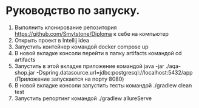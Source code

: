 # Руководство по запуску. 

1. Выполнить клонирование репозитория https://github.com/Smytstone/Diploma к себе на компьютер
2. Открыть проект в Intellij idea
3. Запустить контейнер командой docker compose up
4. В новой вкладке консоли перейти в папку artifacts командой cd artifacts
5. Запустить в этой вкладке приложение командой java -jar ./aqa-shop.jar -Dspring.datasource.url=jdbc:postgresql://localhost:5432/app (Приложение запускается на порту 8080)
6. В новой вкладке консоли запустить тесты командой ./gradlew clean test
7. Запустить репортинг командой ./gradlew allureServe
